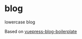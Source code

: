 # blog

lowercase blog

Based on [vuepress-blog-boilerplate](https://github.com/bencodezen/vuepress-blog-boilerplate)
